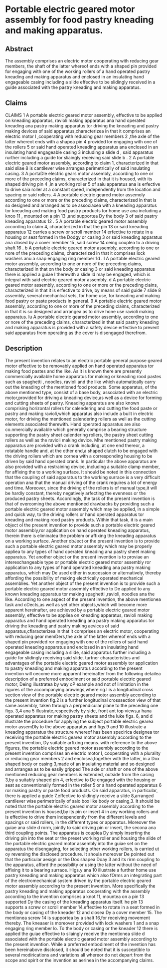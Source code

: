 # Portable electric geared motor assembly for food pastry kneading and making apparatus.

## Abstract
The assembly comprises an electric motor cooperating with reducing gear members, the shaft of the latter whereof ends with a shaped pin provided for engaging with one of the working rollers of a hand operated pastry kneading and making apparatus and enclosed in an insulating hand engageable casing including a slide effective to be slidingly received in a guide associated with the pastry kneading and making apparatus.

## Claims
CLAIMS 1 A portable electric geared motor assembly, effective to be applied on kneading apparatus, ravioli making apparatus ana hand operated kneading ana pastry making apparatus tor driving the kneading and pastry making devices of said apparatus,characterizea in that it comprises an electric motor l ,cooperating with reducing gear members 2 ,the axle of the latter whereot ends with a shapea pin 4 provided lor engaging with one of the rollers 5 or said hand operated kneading apparatus ana enclosed in an insulating hand engageable casing 3 including a slide d , said apparatus rurther including a guide tor sliaingly receiving said slide b . 2 A portable electric geared motor assembly, according to claim 1, characterized in that said sliae 8 is cantilever wise arrangea perimetrically of said insulating casing. 3 A portaDle electric gears motor assembly, according to one or more of the preceding claims, characterized in that it is housed, with its shaped driving pin 4 ,in a working roller 5 of saiu apparatus ana is erfective to drive saia roller at a constant speed, independently Irom the locatlon and spacing or said rollers. 4 A portable electric geared motor assemoly according to one or more or the preceding claims, characterized in that is so designed and arranged as to oe associaxea with a kneading apparatus tor kneading and making food pastry products tor home use ana including a knoo 11 , mounted on a pin 13 ,and supportea Dy the body 3 of said pastry kneading apparatus 12 . 5 A portable electric geared motor assembly according to claim 4, characterized in that the pin 13 or said kneading apparatus 12 carries a screw or scroll member 14 erfective to rotate in a housing or seat formed in the Dodgy or casing 3 or said kneading apparatus ana closed by a cover member 15 ,said screw 14 oeing couplea to a driving shaft 16 . b A portable electric geared motor assembly, according to one or nore of the preceding claims, characterized in that it comprises lock washers anu a snap engaging ring member 1d . l A portable electric geared motor assembly, according to one or nore of the preceding claims, characterized in that on the body or casing 3 or said kneading apparatus there is applied a guiae l therewith a slide ld may be engaged, which is integral with said electric geared motor assembly. d A portable electric geared motor assembly, according to one or more or the preceding clains, characterized in that it is erfective to drive, by means of said guide 7 slide 8 assembly, several mechanlcal sets, for home use, for kneading and making food pastry or paste products in general. 9 A portable electric geared motor assembly, according to one or more of the preceding claims, characterized in that it is so designed and arrangea as to drive hone use ravioli making apparatus. lu A portable electric geared motor assembly, according to one or nore of the preceding claims, characterized in that said pastry kneading and making apparatus is provided with a safety device erfective to prevent said apparatus from operating as the cover is disengaged therefrom.

## Description
The present invention relates to an electric portable general purpose geared motor effective to be removably applied on hand operated apparatus tor making food pastes and the like. As it is known there are presently commercially available home apparatus for making or kneading rood pastes such as spaghetti , noodles, ravioli and the like which automatically carry out the kneading of the mentioned food products. Some apparatus, of the above mentioned type, consist of a base body, associated with an electric motor,provided for driving a kneading device,as well as a device for forming and cutting sheets of pastry. Kneading apparatus are also known comprising horizontal rollers for calendering and cutting the food paste or pastry and making ravioli,which apparatus also include a built in electric motor, for driving the mentioned calendering rollers as well as the cutting elements associated therewith. Hand operated apparatus are also co.nmercially available which generally comprise a bearing structure supporting the pastry sheet calendering rollers, the pastry sheet cutting rollers as well as the ravioli making device. Mhe mentioned pastry making apparatus are provided with a crank including, at one end thereor, a rotatable handle and, at the other end,a shaped clutch to be engaged with the driving rollers which are cornea with a corresponding housing to be driven by said hand operated crank. In particular the above apparatus are also provided with a restraining device, including a suitable clamp member, for affixing the to a working surface. It should be noted in this connection that the coupling of said apparatus to the working surrace is a very difficult operation ana that the manual driving of the crank requires a lot of energy and time. Moreover, since the driving of the rollers is of manual type,it will be hardly constant, thereby negatively arfecting the evenness or the produced pastry sheets. Accordingly, the task of the present invention is that of overcoming the above mentioned drawbacks by providing such a portable electric geared motor assembly which may be applied, in a simple and quick way, to the driving rollers or hand operated apparatus tor kneading and making rood pastry products. Within that task, it is a main object ol the present invention to provide such a portable electric geared motor assembly,ror application on hand operated kneading apparatus, therein there is eliminatea the problem or affixing the kneading apparatus on a working surface. Another obJect or the present invention is to provide such a portable electric geared motor assembly which may be properly appliea to any types of hand operated kneading ana pastry sheet making apparatus. Yet another object or the present invention is to proviae an interexchangeable type or portable electric geared motor assembly ror application to any types of hand operated kneading ana pastry making apparatus, which may De used either in succession or alternatively, thereby affording the possibility of making electrically operated mechanical assemblies. Yet another object of the present invention is to provide such a portable electric geared motor assembly effective to De applied to any known kneading apparatus tor making spaghetti ,ravioli, noodles ana the like. According to one aspect of the present invention, the above mentionea task and oDects,as well as yet other objects,which will become more apparent hereinafter, are achieved by a portable electric geared motor assembly, effective to be appliea on kneading apparatus, ravioli making apparatus and hand operated kneading ana pastry making apparatus tor driving the kneading and pastry making aevices of said apparatus,cflaracterizea in that it comprises an electric motor, cooperating with reducing gear memDers,the axle of the latter whereof ends with a shaped pin provided ror engaging with one of the rollers of said hand operated kneading apparatus and enclosed in an insulating hand engageable casing including a slide, said apparatus further including a guide for slidingly receiving said slide. turtner characteristics and advantages of the portable electric geared motor assembly tor application to pastry kneading and making apparatus according to the present invention will oecome more apparent hereinafter from the following detailea description of a preferred embodiment or said portable electric geared motor, Deing illustratea by way oP example and not of limitation in the rigures of the accompanying arawings,where rig.l is a longitudinal cross section view of the portable electric geared motor assembly according to the present invention fig.2 is a further longitudinal crosssection view of that same assembly, taken through a perpendicular plane to the preceding one figs. 3,4 ana 5 illustrate,respectively by side, front ant top views,a hana operated apparatus ror making pastry sheets and the luke figs. 6, and d illustrate the procedure for applying tne subject portable electric gearea motor assemDly to the above apparatus and figs.9 and 10 illustrate a kneading apparatus the structure whereof has been specirica designea tor receiving the portable electric gearea motor assembly according to the present invention, Dy suitable arfixing means. with reference to the above figures, the portable electric geared motor assembly according to the present invention comprises an electric motor I, cooperating with a plurality or reducing gear members 2 and enclosea,together with the latter, in a Dox shaped body or casing 3,made of an insulating material and so designed and arrangea as to be easily gripped The axle or shaft or one of the above mentioned reducing gear members is extended, outside from the casing 3,by a suitably shaped pin 4, erfective to De engaged with the housing or seat as conventionally formed in the roller 5 or a hand operated apparatus 6 ror making pastry or paste food products. On said apparatus, in particular, there is applied a guide 7,effective to slidingly receive a slide 8,arranged cantilever wise perimetrically of saio box like body or casing,3. It should be noted that the portable electric geared motor assembly according to the present invention is housed,by its pin or insert 4 in any working rollers and is effective to drive them independently from the different levels and spacings or said rollers, in the different types or apparatus. Moreover the guiae ana slide d rorm, jointly to said driving pin or insert, the secona ana third coupling points. The apparatus is couplea Dy simply inserting the driving pin into the seat or the preset working roller and housing the slide of the portable electric geared motor assembly into the guiae set on the apparatus the disengaging, for selecting other working rollers, is carried ut oy reversing the disclosed procedure. It shoula moreover De pointed out that the particular aesign or the Dox shapea Doay 3 and its rirm coupling to the apparatus, afford the possibility or using the latter without the need of affixing it to a bearing surrace. Higs.y ana 10 illustrate a further home use pastry kneading and making apparatus which also fOrms an integrating part of the electromechanical system driven by the portable electric geared motor assembly according to the present invention. More specifically the pastry kneading and making apparatus cooperating with the assembly according to the invention comprises a knot 11, mountea on a pin 13 supported Dy the casing of the kneading apparatus itself. he pin 13 supports a screw or scroll member 14,effective to rotate in a seat formed in the body or casing of the kneader 12 and closea Dy a cover member 15. The mentionea screw 14 is supportea by a shaIt 16,for receiving movement thereby. The kneaaer is moreover provided with lock washers 1 and a snap engaging ring member lo. To the body or casing or the kneader 12 there is applied the guiae effective to sliaingly receive the mentionea slide d associated with the portable electric geared motor assembly according to the present invention. While a preferred embodiment of the invention has been hereinabove disclosed, it should be noted that it is susceptible to several modirications and variations all whereor do not depart from the scope and spirit or the invention as aerinea in the accompanying claims.